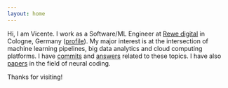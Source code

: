 ```yaml
---
layout: home
---
```


Hi, I am Vicente. I work as a Software/ML Engineer at 
[Rewe digital](https://www.rewe-digital.com/) 
in Cologne, Germany 
([profile](https://www.linkedin.com/in/vreyespue/)). 
My&nbsp;major interest is at the intersection of machine learning pipelines, 
big data analytics and cloud computing platforms.
I&nbsp;have 
[commits](https://github.com/vreyespue) and 
[answers](https://stackoverflow.com/users/6261650/vreyespue) 
related to these topics. I have also 
[papers](https://scholar.google.de/citations?user=XnVpRFkAAAAJ) in the field 
of neural coding.

Thanks for visiting!
